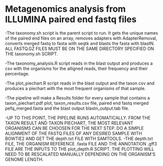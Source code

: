 # Metagenomics analysis from ILLUMINA paired end fastq files

-The taxonomy.sh script is the parent script to run. It gets the unique names of the paired end files on an array, removes adapters with AdapterRemoval, converts merged fastq to fasta with seqtk and blasts the fasta with blastN. ALL FASTQ.GZ FILES MUST BE ON THE SAME DIRECTORY SPECIFIED ON THE taxonomy.sh SCRIPT.

-The taxonomy_analysis.R script reads in the blast output and produces a csv with the organisms for the alligned reads, their frequency and their percentage.

-The plot_piechart.R script reads in the blast output and the taxon csv and produces a piechart with the most frequent organisms of that sample.

-The pipeline will make a Results folder for every sample that contains a taxon_piechart.pdf plot, taxon_results.csv file, paired end fastq merged pefq_merged.fasta and the blast output blastn_output.tab file.


-UP TO THIS POINT, THE PIPELINE RUNS AUTOMATICALLY. FROM THE TAXON RESULT AND TAXON PIECHART, THE MOST RELEVANT ORGANISMS CAN BE CHOOSEN FOR THE NEXT STEP. DO A SIMPLE ALIGNMENT OF THE FASTQ FILES OF ANY DESIRED SAMPLE WITH BOWTIE2 AND GET THE depth.txt FILE WITH SAMTOOLS.
-THE depth.txt FILE, THE ORGANISM REFERENCE .fasta FILE AND THE ANNOTATION .gff3 FILE ARE THE INPUTS TO THE plot_depth.R SCRIPT. THE PLOTTING WILL NEED TO BE RESCALATED MANUALLY DEPENDING ON THE ORGANISM'S GENOME LENGTH.



